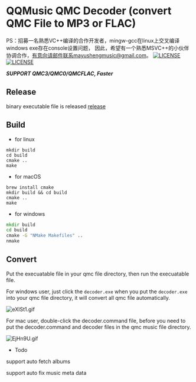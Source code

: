 # QQMusic QMC Decoder (convert QMC File to MP3 or FLAC)
PS：招募一名熟悉VC++编译的合作开发者，mingw-gcc在linux上交叉编译windows exe存在console设置问题，
因此，希望有一个熟悉MSVC++的小伙伴协调合作，有意向请邮件联系mayushengmusic@gmail.com。
[![LICENSE](https://img.shields.io/badge/license-Anti%20996-blue.svg?style=flat-square)](https://github.com/996icu/996.ICU/blob/master/LICENSE)
[![LICENSE](https://img.shields.io/badge/license-MIT-red.svg?style=flat-square)](https://github.com/Presburger/qmc-decoder/blob/master/LICENSE)


***SUPPORT QMC3/QMC0/QMCFLAC, Faster***

## Release

binary executable file is released [release](https://github.com/Presburger/qmc-decoder/releases)

## Build

* for linux

```shell
mkdir build
cd build
cmake ..
make
```

* for macOS
```shell
brew install cmake
mkdir build && cd build
cmake ..
make
```



* for windows

```bat
mkdir build
cd build
cmake -G "NMake Makefiles" ..
nmake
```

## Convert

Put the execuatable file in your qmc file directory, then run the execuatable file.

For windows user, just click the `decoder.exe` when you put the `decoder.exe` into your qmc file directory, it will convert all qmc file automatically.

![eXlSt1.gif](https://s2.ax1x.com/2019/08/10/eXlSt1.gif)

For mac user, double-click the decoder.command file, before you need to put the decoder.command and decoder files in the qmc music file directory.

![EjHn9U.gif](https://s2.ax1x.com/2019/05/19/EjHn9U.gif)


* Todo

support auto fetch albums

support auto fix music meta data
